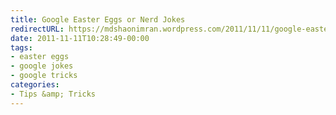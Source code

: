 ```yaml
---
title: Google Easter Eggs or Nerd Jokes
redirectURL: https://mdshaonimran.wordpress.com/2011/11/11/google-easter-eggs-or-nerd-jokes/
date: 2011-11-11T10:28:49-00:00
tags:
- easter eggs
- google jokes
- google tricks
categories:
- Tips &amp; Tricks
---
```


